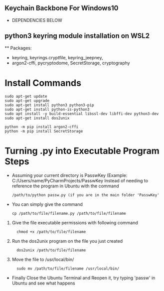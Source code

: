 ## Keychain Backbone For Windows10
* DEPENDENCIES BELOW

## python3 keyring module installation on WSL2
** Packages:
* keyring, keyrings.cryptfile, keyring_jeepney, 
* argon2-cffi, pycryptodome, SecretStorage, cryptography
# Install Commands

    sudo apt-get update
    sudo apt-get upgrade
    sudo apt-get install python3 python3-pip
    sudo apt-get install python-is-python3
    sudo apt install -y build-essential libssl-dev libffi-dev python3-dev
    sudo apt-get install dos2unix

    python -m pip install argon2-cffi
    python -m pip install SecretStorage
    
# Turning .py into Executable Program Steps
* Assuming your current directory is PasswKey (Example: C:/Users/name/PyCharmProjects/PasswKey
  Instead of needing to reference the program in Ubuntu with the command
  
      /path/to/python passw.py (if you are in the main folder 'PasswKey'
      
* You can simply give the command

      cp /path/to/file/filename.py /path/to/file/filename
         
1. Give the file executable permissions with following command

         chmod +x /path/to/file/filename
2. Run the dos2unix program on the file you just created

         dos2unix /path/to/file/filename
         
3. Move the file to /usr/local/bin/

         sudo mv /path/to/file/filename /usr/local/bin/
         
* Finally Close the Ubuntu Terminal and Reopen it, try typing 'passw' in Ubuntu and see what happens
